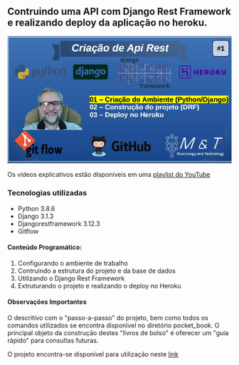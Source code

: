 ## Contruindo uma API com Django Rest Framework e realizando deploy da aplicação no heroku.

![](./assets/images/capa_01.png)

Os vídeos explicativos estão disponíveis em uma [playlist do YouTube](https://www.youtube.com/playlist?list=PLQvwSWYdLssxtAOs2L6RPD8QkcgGbABe-)

### Tecnologias utilizadas
* Python 3.8.6
* Django 3.1.3
* Djangorestframework 3.12.3
* Gitflow

#### Conteúdo Programático:
1. Configurando o ambiente de trabalho
2. Contruindo a estrutura do projeto e da base de dados
3. Utilizando o Django Rest Framework
4. Extruturando o projeto e realizando o deploy no Heroku

#### Observações Importantes
O descritivo com o "passo-a-passo" do projeto, bem como todos os comandos utilizados se encontra disponível no diretório pocket_book. O principal objeto da construção destes "livros de bolso" é oferecer um "guia rápido" para consultas futuras.

O projeto encontra-se disponível para utilização neste [link](https://djapidemo.herokuapp.com/)
